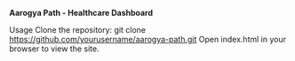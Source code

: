 **Aarogya Path - Healthcare Dashboard**

Usage
Clone the repository:
git clone https://github.com/yourusername/aarogya-path.git
Open index.html in your browser to view the site.
